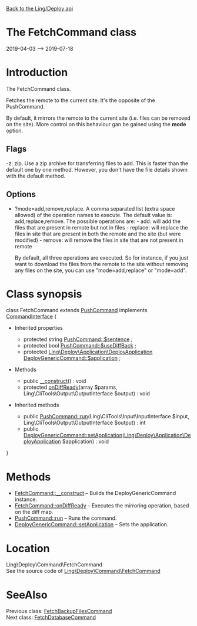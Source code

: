 [Back to the Ling/Deploy api](https://github.com/lingtalfi/Deploy/blob/master/doc/api/Ling/Deploy.md)



The FetchCommand class
================
2019-04-03 --> 2019-07-18






Introduction
============

The FetchCommand class.

Fetches the remote to the current site.
It's the opposite of the PushCommand.


By default, it mirrors the remote to the current site (i.e. files can be removed on the site).
More control on this behaviour gan be gained using the **mode** option.



Flags
----------

-z: zip. Use a zip archive for transferring files to add. This is faster than the default one by one method.
         However, you don't have the file details shown with the default method.


Options
------------

- ?mode=add,remove,replace.
     A comma separated list (extra space allowed) of the operation names to execute.
     The default value is: add,replace,remove.
     The possible operations are:
         - add: will add the files that are present in remote but not in files
         - replace: will replace the files in site that are present in both the remote and the site (but were modified)
         - remove: will remove the files in site that are not present in remote

     By default, all three operations are executed.
     So for instance, if you just want to download the files from the remote to the site without removing any
     files on the site, you can use "mode=add,replace" or "mode=add".



Class synopsis
==============


class <span class="pl-k">FetchCommand</span> extends [PushCommand](https://github.com/lingtalfi/Deploy/blob/master/doc/api/Ling/Deploy/Command/PushCommand.md) implements [CommandInterface](https://github.com/lingtalfi/CliTools/blob/master/doc/api/Ling/CliTools/Command/CommandInterface.md) {

- Inherited properties
    - protected string [PushCommand::$sentence](#property-sentence) ;
    - protected bool [PushCommand::$useDiffBack](#property-useDiffBack) ;
    - protected [Ling\Deploy\Application\DeployApplication](https://github.com/lingtalfi/Deploy/blob/master/doc/api/Ling/Deploy/Application/DeployApplication.md) [DeployGenericCommand::$application](#property-application) ;

- Methods
    - public [__construct](https://github.com/lingtalfi/Deploy/blob/master/doc/api/Ling/Deploy/Command/FetchCommand/__construct.md)() : void
    - protected [onDiffReady](https://github.com/lingtalfi/Deploy/blob/master/doc/api/Ling/Deploy/Command/FetchCommand/onDiffReady.md)(array $params, Ling\CliTools\Output\OutputInterface $output) : void

- Inherited methods
    - public [PushCommand::run](https://github.com/lingtalfi/Deploy/blob/master/doc/api/Ling/Deploy/Command/PushCommand/run.md)(Ling\CliTools\Input\InputInterface $input, Ling\CliTools\Output\OutputInterface $output) : int
    - public [DeployGenericCommand::setApplication](https://github.com/lingtalfi/Deploy/blob/master/doc/api/Ling/Deploy/Command/DeployGenericCommand/setApplication.md)([Ling\Deploy\Application\DeployApplication](https://github.com/lingtalfi/Deploy/blob/master/doc/api/Ling/Deploy/Application/DeployApplication.md) $application) : void

}






Methods
==============

- [FetchCommand::__construct](https://github.com/lingtalfi/Deploy/blob/master/doc/api/Ling/Deploy/Command/FetchCommand/__construct.md) &ndash; Builds the DeployGenericCommand instance.
- [FetchCommand::onDiffReady](https://github.com/lingtalfi/Deploy/blob/master/doc/api/Ling/Deploy/Command/FetchCommand/onDiffReady.md) &ndash; Executes the mirroring operation, based on the diff map.
- [PushCommand::run](https://github.com/lingtalfi/Deploy/blob/master/doc/api/Ling/Deploy/Command/PushCommand/run.md) &ndash; Runs the command.
- [DeployGenericCommand::setApplication](https://github.com/lingtalfi/Deploy/blob/master/doc/api/Ling/Deploy/Command/DeployGenericCommand/setApplication.md) &ndash; Sets the application.





Location
=============
Ling\Deploy\Command\FetchCommand<br>
See the source code of [Ling\Deploy\Command\FetchCommand](https://github.com/lingtalfi/Deploy/blob/master/Command/FetchCommand.php)



SeeAlso
==============
Previous class: [FetchBackupFilesCommand](https://github.com/lingtalfi/Deploy/blob/master/doc/api/Ling/Deploy/Command/FetchBackupFilesCommand.md)<br>Next class: [FetchDatabaseCommand](https://github.com/lingtalfi/Deploy/blob/master/doc/api/Ling/Deploy/Command/FetchDatabaseCommand.md)<br>
